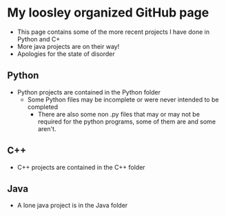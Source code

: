 # My loosley organized GitHub page

- This page contains some of the more recent projects I have done in Python and C+
- More java projects are on their way!
- Apologies for the state of disorder

## Python
- Python projects are contained in the Python folder
  - Some Python files may be incomplete or were never intended to be completed
    - There are also some non .py files that may or may not be required for the python programs, some of them are and some aren't.

## C++
- C++ projects are contained in the C++ folder

## Java
- A lone java project is in the Java folder

